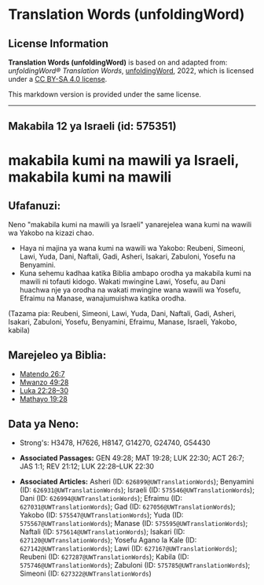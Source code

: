 # Translation Words (unfoldingWord)

## License Information

**Translation Words (unfoldingWord)** is based on and adapted from: _unfoldingWord® Translation Words_, [unfoldingWord](https://unfoldingword.org/utw), 2022, which is licensed under a [CC BY-SA 4.0 license](https://creativecommons.org/licenses/by-sa/4.0/legalcode.en).

This markdown version is provided under the same license.



--------------------------------

## Makabila 12 ya Israeli (id: 575351)

makabila kumi na mawili ya Israeli, makabila kumi na mawili
===========================================================

Ufafanuzi:
----------

Neno "makabila kumi na mawili ya Israeli" yanarejelea wana kumi na wawili wa Yakobo na kizazi chao.

* Haya ni majina ya wana kumi na wawili wa Yakobo: Reubeni, Simeoni, Lawi, Yuda, Dani, Naftali, Gadi, Asheri, Isakari, Zabuloni, Yosefu na Benyamini.
* Kuna sehemu kadhaa katika Biblia ambapo orodha ya makabila kumi na mawili ni tofauti kidogo. Wakati mwingine Lawi, Yosefu, au Dani huachwa nje ya orodha na wakati mwingine wana wawili wa Yosefu, Efraimu na Manase, wanajumuishwa katika orodha.

(Tazama pia: Reubeni, Simeoni, Lawi, Yuda, Dani, Naftali, Gadi, Asheri, Isakari, Zabuloni, Yosefu, Benyamini, Efraimu, Manase, Israeli, Yakobo, kabila)

Marejeleo ya Biblia:
--------------------

* [Matendo 26:7](https://ref.ly/Acts26:7)
* [Mwanzo 49:28](https://ref.ly/Gen49:28)
* [Luka 22:28–30](https://ref.ly/Luke22:28-Luke22:30)
* [Mathayo 19:28](https://ref.ly/Matt19:28)

Data ya Neno:
-------------

* Strong's: H3478, H7626, H8147, G14270, G24740, G54430

* **Associated Passages:** GEN 49:28; MAT 19:28; LUK 22:30; ACT 26:7; JAS 1:1; REV 21:12; LUK 22:28–LUK 22:30
* **Associated Articles:** Asheri (ID: `626899@UWTranslationWords`); Benyamini (ID: `626931@UWTranslationWords`); Israeli (ID: `575546@UWTranslationWords`); Dani (ID: `626994@UWTranslationWords`); Efraimu (ID: `627031@UWTranslationWords`); Gad (ID: `627056@UWTranslationWords`); Yakobo (ID: `575547@UWTranslationWords`); Yuda (ID: `575567@UWTranslationWords`); Manase (ID: `575595@UWTranslationWords`); Naftali (ID: `575614@UWTranslationWords`); Isakari (ID: `627120@UWTranslationWords`); Yosefu Agano la Kale (ID: `627142@UWTranslationWords`); Lawi (ID: `627167@UWTranslationWords`); Reubeni (ID: `627287@UWTranslationWords`); Kabila (ID: `575746@UWTranslationWords`); Zabuloni (ID: `575785@UWTranslationWords`); Simeoni (ID: `627322@UWTranslationWords`)

